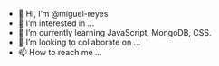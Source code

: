 - 👋 Hi, I’m @miguel-reyes
- 👀 I’m interested in ...
- 🌱 I’m currently learning JavaScript, MongoDB, CSS. 
- 💞️ I’m looking to collaborate on ...
- 📫 How to reach me ...

<!---
miguel-reyes/miguel-reyes is a ✨ special ✨ repository because its `README.md` (this file) appears on your GitHub profile.
You can click the Preview link to take a look at your changes.
--->
